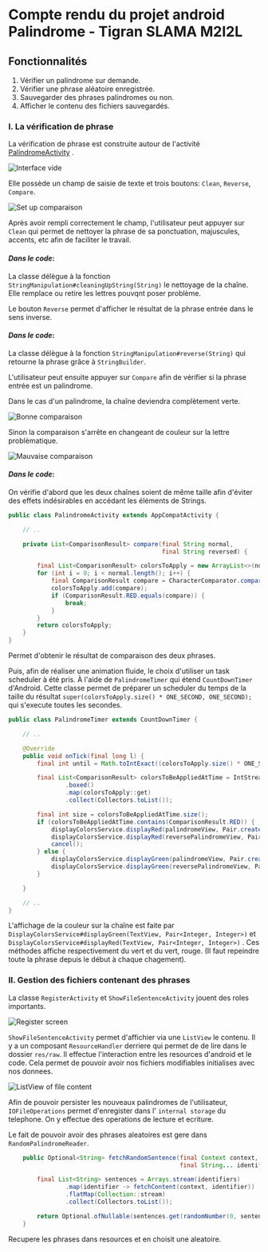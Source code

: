 # Compte rendu du projet android Palindrome - Tigran SLAMA M2I2L

## Fonctionnalités

1. Vérifier un palindrome sur demande.
2. Vérifier une phrase aléatoire enregistrée.
3. Sauvegarder des phrases palindromes ou non.
4. Afficher le contenu des fichiers sauvegardés.

### I. La vérification de phrase

La vérification de phrase est construite autour de
l'activité [PalindromeActivity](https://github.com/Rolf1e/m2/blob/master/webmobile/ProjetTigran/app/src/main/java/com/example/projettigran/activities/PalindromeActivity.java)
.

![Interface vide](images/empty_palindrome.png)

Elle possède un champ de saisie de texte et trois boutons: `Clean`, `Reverse`, `Compare`.

![Set up comparaison](images/clean_reverse_palindrome.png)

Après avoir rempli correctement le champ, l'utilisateur peut appuyer sur
`Clean` qui permet de nettoyer la phrase de sa ponctuation, majuscules,
accents, etc afin de faciliter le travail.

#### *Dans le code*:

La classe délègue à la fonction `StringManipulation#cleaningUpString(String)`
le nettoyage de la chaîne. Elle remplace ou retire les lettres pouvqnt poser
problème.

Le bouton `Reverse` permet d'afficher le résultat de la phrase entrée dans le sens inverse.

#### *Dans le code*:

La classe délègue à la fonction `StringManipulation#reverse(String)` qui
retourne la phrase grâce à `StringBuilder`.

L'utilisateur peut ensuite appuyer sur `Compare` afin de vérifier si la phrase
entrée est un palindrome.

Dans le cas d'un palindrome, la chaîne deviendra complètement verte.

![Bonne comparaison](images/comparaison_green_palindrome.png)

Sinon la comparaison s'arrête en changeant de couleur sur la lettre problèmatique.

![Mauvaise comparaison](images/comparaison_red_palindrome.png)

#### *Dans le code*:

On vérifie d'abord que les deux chaînes soient de même taille afin d'éviter des
effets indésirables en accédant les éléments de Strings.

```java
public class PalindromeActivity extends AppCompatActivity {

    // ..

    private List<ComparisonResult> compare(final String normal,
                                           final String reversed) {

        final List<ComparisonResult> colorsToApply = new ArrayList<>(normal.length());
        for (int i = 0; i < normal.length(); i++) {
            final ComparisonResult compare = CharacterComparator.compare(normal.charAt(i), reversed.charAt(i));
            colorsToApply.add(compare);
            if (ComparisonResult.RED.equals(compare)) {
                break;
            }
        }
        return colorsToApply;
    }
}
```

Permet d'obtenir le résultat de comparaison des deux phrases.

Puis, afin de réaliser une animation fluide, le choix d'utiliser un task
scheduler à été pris. À l'aide de `PalindromeTimer` qui étend `CountDownTimer`
d'Android. Cette classe permet de préparer un scheduler du temps de la taille
du résultat `super(colorsToApply.size() * ONE_SECOND, ONE_SECOND);` qui
s'execute toutes les secondes.

```java
public class PalindromeTimer extends CountDownTimer {

    // ..

    @Override
    public void onTick(final long l) {
        final int until = Math.toIntExact((colorsToApply.size() * ONE_SECOND - l) / ONE_SECOND) + 1;

        final List<ComparisonResult> colorsToBeAppliedAtTime = IntStream.range(0, until)
                .boxed()
                .map(colorsToApply::get)
                .collect(Collectors.toList());

        final int size = colorsToBeAppliedAtTime.size();
        if (colorsToBeAppliedAtTime.contains(ComparisonResult.RED)) {
            displayColorsService.displayRed(palindromeView, Pair.create(size - 1, size));
            displayColorsService.displayRed(reversePalindromeView, Pair.create(size - 1, size));
            cancel();
        } else {
            displayColorsService.displayGreen(palindromeView, Pair.create(0, until));
            displayColorsService.displayGreen(reversePalindromeView, Pair.create(0, until));
        }

    }

    // ..
}
```

L'affichage de la couleur sur la chaîne est faite par
`DisplayColorsService#displayGreen(TextView, Pair<Integer, Integer>)` et
`DisplayColorsService#displayRed(TextView, Pair<Integer, Integer>)` . Ces
méthodes affiche respectivement du vert et du vert, rouge. (Il faut repeindre
toute la phrase depuis le début à chaque chagement). 

### II. Gestion des fichiers contenant des phrases

La classe `RegisterActivity` et `ShowFileSentenceActivity` jouent des roles
importants.

![Register screen](images/register_palindrome.png)

`ShowFileSentenceActivity` permet d'affichier via une `ListView` le contenu. Il
y a un composant `ResourceHandler` derriere qui permet de de lire dans le
dossier `res/raw`. Il effectue l'interaction entre les resources d'android et
le code. Cela permet de pouvoir avoir nos fichiers modifiables initialises avec nos donnees.

![ListView of file content](images/display_file_content.png)


Afin de pouvoir persister les nouveaux palindromes de l'utilisateur,
`IOFileOperations` permet d'enregister dans l' `internal storage` du telephone.
On y effectue des operations de lecture et ecriture.

Le fait de pouvoir avoir des phrases aleatoires est gere dans `RandomPalindromeReader`.

```java
    public Optional<String> fetchRandomSentence(final Context context,
                                                final String... identifiers) {

        final List<String> sentences = Arrays.stream(identifiers)
                .map(identifier -> fetchContent(context, identifier))
                .flatMap(Collection::stream)
                .collect(Collectors.toList());

        return Optional.ofNullable(sentences.get(randomNumber(0, sentences.size())));
    }
```

Recupere les phrases dans resources et en choisit une aleatoire.


